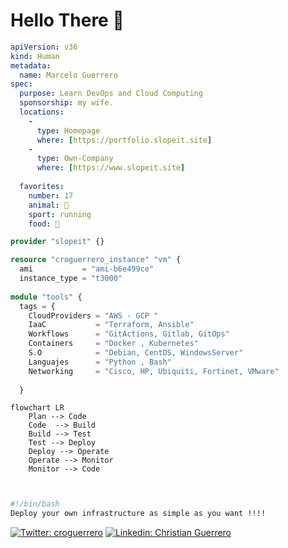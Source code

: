 # Hello There 👋

```yaml
apiVersion: v36
kind: Human
metadata:
  name: Marcelo Guerrero
spec:
  purpose: Learn DevOps and Cloud Computing
  sponsorship: my wife.
  locations:   
    - 
      type: Homepage
      where: [https://portfolio.slopeit.site]
    - 
      type: Own-Company
      where: [https://www.slopeit.site]
    
  favorites:
    number: 17
    animal: 🐶
    sport: running
    food: 🥩
```

```terraform
provider "slopeit" {}

resource "croguerrero_instance" "vm" {
  ami           = "ami-b6e499ce"
  instance_type = "t3000"
  
module "tools" {
  tags = {
    CloudProviders = "AWS - GCP "
    IaaC           = "Terraform, Ansible"
    Workflows      = "GitActions, Gitlab, GitOps"
    Containers     = "Docker , Kubernetes"
    S.O            = "Debian, CentOS, WindowsServer"
    Languajes      = "Python , Bash"
    Networking     = "Cisco, HP, Ubiquiti, Fortinet, VMware"
     
  }

```
```mermaid
flowchart LR
    Plan --> Code
    Code  --> Build
    Build --> Test
    Test --> Deploy
    Deploy --> Operate
    Operate --> Monitor
    Monitor --> Code
    
    
```
```bash
#!/bin/bash
Deploy your own infrastructure as simple as you want !!!!
```
[![Twitter: croguerrero](https://img.shields.io/twitter/follow/croguerrero?style=social)](https://twitter.com/croguerrero)
[![Linkedin: Christian Guerrero](https://img.shields.io/badge/ChristianGuerrero-blue?style=flat-square&logo=Linkedin&logoColor=white&link=https://www.linkedin.com/in/marcelo-guerrero-760413125/)](https://www.linkedin.com/in/marcelo-guerrero-760413125/)
